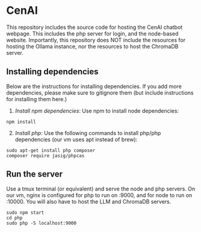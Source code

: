 # CenAI

This repository includes the source code for hosting the CenAI chatbot webpage. 
This includes the php server for login, and the node-based website.
Importantly, this repository does NOT include the resources for hosting the
Ollama instance, nor the resources to host the ChromaDB server.

## Installing dependencies

Below are the instructions for installing dependencies. If you add more dependencies,
please make sure to gitignore them (but include instructions for installing them here.)


1. *Install npm dependencies*: Use npm to install node dependencies:
```
npm install
``` 

2. *Install php*: Use the following commands to install php/php dependencies
(our vm uses apt instead of brew):
```
sudo apt-get install php composer
composer require jasig/phpcas
```

## Run the server

Use a tmux terminal (or equivalent) and serve the node and php servers.
On our vm, nginx is configured for php to run on :9000, and for
node to run on :10000. You will also have to host the LLM and ChromaDB servers.
```
sudo npm start 
cd php
sudo php -S localhost:9000
```
